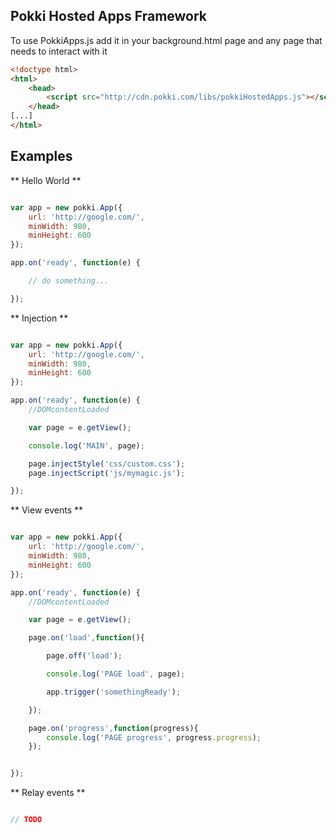 ## Pokki Hosted Apps Framework

To use PokkiApps.js add it in your background.html page and any page that needs to interact with it

```html
<!doctype html>
<html>
	<head>
		<script src="http://cdn.pokki.com/libs/pokkiHostedApps.js"></script>
	</head>
[...]
</html>
```


## Examples

** Hello World **

```javascript

var app = new pokki.App({
	url: 'http://google.com/',
	minWidth: 980,
	minHeight: 600
});

app.on('ready', function(e) {

	// do something...

});

```

** Injection **

```javascript

var app = new pokki.App({
	url: 'http://google.com/',
	minWidth: 980,
	minHeight: 600
});

app.on('ready', function(e) {
	//DOMcontentLoaded

	var page = e.getView();

	console.log('MAIN', page);

	page.injectStyle('css/custom.css');
	page.injectScript('js/mymagic.js');

});

```

** View events **

```javascript

var app = new pokki.App({
	url: 'http://google.com/',
	minWidth: 980,
	minHeight: 600
});

app.on('ready', function(e) {
	//DOMcontentLoaded

	var page = e.getView();

	page.on('load',function(){

		page.off('load');

		console.log('PAGE load', page);

		app.trigger('somethingReady');

	});

	page.on('progress',function(progress){
		console.log('PAGE progress', progress.progress);
	});


});

```


** Relay events **

```javascript

// TODO

```
